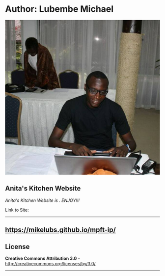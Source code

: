 # Author: Lubembe Michael

![alt="photo of michael" width="100" height="100"](ip2/assets/guys.jpg)

## **Anita's Kitchen Website**

_Anita's Kitchen Website is  . ENJOY!!!_

Link to Site:

------------------
https://mikelubs.github.io/mpft-ip/
------------------

License   
------------------

**Creative Commons Attribution 3.0** - http://creativecommons.org/licenses/by/3.0/

------------------

